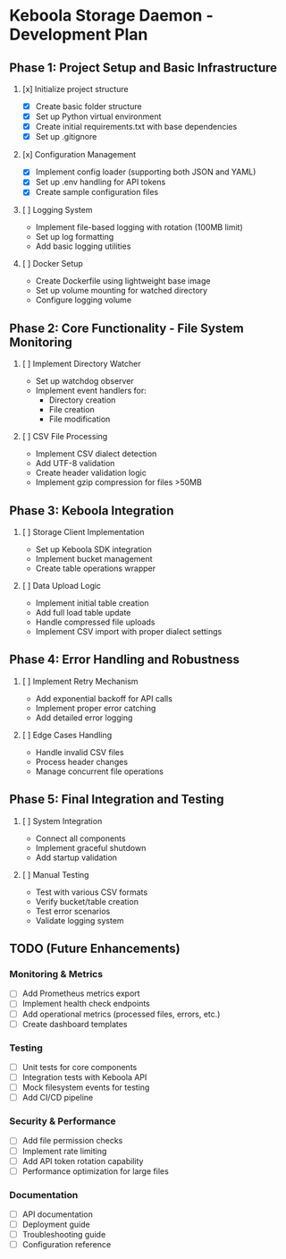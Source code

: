 # Keboola Storage Daemon - Development Plan

## Phase 1: Project Setup and Basic Infrastructure
1. [x] Initialize project structure
   - [x] Create basic folder structure
   - [x] Set up Python virtual environment
   - [x] Create initial requirements.txt with base dependencies
   - [x] Set up .gitignore

2. [x] Configuration Management
   - [x] Implement config loader (supporting both JSON and YAML)
   - [x] Set up .env handling for API tokens
   - [x] Create sample configuration files

3. [ ] Logging System
   - Implement file-based logging with rotation (100MB limit)
   - Set up log formatting
   - Add basic logging utilities

4. [ ] Docker Setup
   - Create Dockerfile using lightweight base image
   - Set up volume mounting for watched directory
   - Configure logging volume

## Phase 2: Core Functionality - File System Monitoring
1. [ ] Implement Directory Watcher
   - Set up watchdog observer
   - Implement event handlers for:
     - Directory creation
     - File creation
     - File modification

2. [ ] CSV File Processing
   - Implement CSV dialect detection
   - Add UTF-8 validation
   - Create header validation logic
   - Implement gzip compression for files >50MB

## Phase 3: Keboola Integration
1. [ ] Storage Client Implementation
   - Set up Keboola SDK integration
   - Implement bucket management
   - Create table operations wrapper

2. [ ] Data Upload Logic
   - Implement initial table creation
   - Add full load table update
   - Handle compressed file uploads
   - Implement CSV import with proper dialect settings

## Phase 4: Error Handling and Robustness
1. [ ] Implement Retry Mechanism
   - Add exponential backoff for API calls
   - Implement proper error catching
   - Add detailed error logging

2. [ ] Edge Cases Handling
   - Handle invalid CSV files
   - Process header changes
   - Manage concurrent file operations

## Phase 5: Final Integration and Testing
1. [ ] System Integration
   - Connect all components
   - Implement graceful shutdown
   - Add startup validation

2. [ ] Manual Testing
   - Test with various CSV formats
   - Verify bucket/table creation
   - Test error scenarios
   - Validate logging system

## TODO (Future Enhancements)

### Monitoring & Metrics
- [ ] Add Prometheus metrics export
- [ ] Implement health check endpoints
- [ ] Add operational metrics (processed files, errors, etc.)
- [ ] Create dashboard templates

### Testing
- [ ] Unit tests for core components
- [ ] Integration tests with Keboola API
- [ ] Mock filesystem events for testing
- [ ] Add CI/CD pipeline

### Security & Performance
- [ ] Add file permission checks
- [ ] Implement rate limiting
- [ ] Add API token rotation capability
- [ ] Performance optimization for large files

### Documentation
- [ ] API documentation
- [ ] Deployment guide
- [ ] Troubleshooting guide
- [ ] Configuration reference
